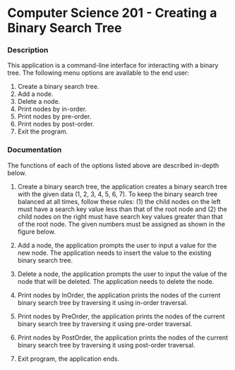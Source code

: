 #  Computer Science 201 - Creating a Binary Search Tree 

### Description
This application is a command-line interface for interacting with a binary tree.  The following menu options are available to the end user:

1. Create a binary search tree.
2. Add a node.
3. Delete a node.
4. Print nodes by in-order.
5. Print nodes by pre-order.
6. Print nodes by post-order.
7. Exit the program.

### Documentation

The functions of each of the options listed above are described in-depth below.

1. Create a binary search tree, the application creates a binary search tree with the given data (1, 2, 3, 4, 5, 6, 7). To keep the binary search tree balanced at all times, follow these rules: (1) the child nodes on the left must have a search key value less than that of the root node and (2) the child nodes on the right must have search key values greater than that of the root node. The given numbers must be assigned as shown in the figure below. 

2. Add a node, the application prompts the user to input a value for the new node. The application needs to insert the value to the existing binary search tree.

3. Delete a node, the application prompts the user to input the value of the node that will be deleted. The application needs to delete the node.

4. Print nodes by InOrder, the application prints the nodes of the current binary search tree by traversing it using in-order traversal.

5. Print nodes by PreOrder, the application prints the nodes of the current binary search tree by traversing it using pre-order traversal.

6. Print nodes by PostOrder, the application prints the nodes of the current binary search tree by traversing it using post-order traversal.

7. Exit program, the application ends. 